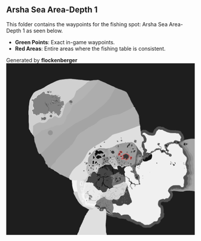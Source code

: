 ## Arsha Sea Area-Depth 1
This folder contains the waypoints for the fishing spot: Arsha Sea Area-Depth 1 as seen below.

- **Green Points**: Exact in-game waypoints.
- **Red Areas**: Entire areas where the fishing table is consistent.

Generated by **flockenberger**
![Arsha Sea Area-Depth 1](./Preview.png?raw=true "Arsha Sea Area-Depth 1")